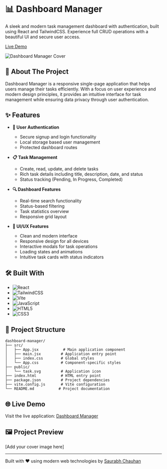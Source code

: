 # 📊 Dashboard Manager

A sleek and modern task management dashboard with authentication, built using React and TailwindCSS. Experience full CRUD operations with a beautiful UI and secure user access.

[Live Demo](your-deploy-link-here)

![Dashboard Manager Cover](your-cover-image-link-here)

## 🚀 About The Project

Dashboard Manager is a responsive single-page application that helps users manage their tasks efficiently. With a focus on user experience and modern design principles, it provides an intuitive interface for task management while ensuring data privacy through user authentication.

## ✨ Features

- **🔐 User Authentication**
  - Secure signup and login functionality
  - Local storage based user management
  - Protected dashboard routes

- **📋 Task Management**
  - Create, read, update, and delete tasks
  - Rich task details including title, description, date, and status
  - Status tracking (Pending, In Progress, Completed)

- **🔍 Dashboard Features**
  - Real-time search functionality
  - Status-based filtering
  - Task statistics overview
  - Responsive grid layout

- **💫 UI/UX Features**
  - Clean and modern interface
  - Responsive design for all devices
  - Interactive modals for task operations
  - Loading states and animations
  - Intuitive task cards with status indicators

## 🛠️ Built With

- ![React](https://img.shields.io/badge/React-20232A?style=for-the-badge&logo=react&logoColor=61DAFB)
- ![TailwindCSS](https://img.shields.io/badge/Tailwind_CSS-38B2AC?style=for-the-badge&logo=tailwind-css&logoColor=white)
- ![Vite](https://img.shields.io/badge/Vite-646CFF?style=for-the-badge&logo=vite&logoColor=white)
- ![JavaScript](https://img.shields.io/badge/JavaScript-F7DF1E?style=for-the-badge&logo=javascript&logoColor=black)
- ![HTML5](https://img.shields.io/badge/HTML5-E34F26?style=for-the-badge&logo=html5&logoColor=white)
- ![CSS3](https://img.shields.io/badge/CSS3-1572B6?style=for-the-badge&logo=css3&logoColor=white)

## 📁 Project Structure

```
dashboard-manager/
├── src/
│   ├── App.jsx           # Main application component
│   ├── main.jsx         # Application entry point
│   ├── index.css        # Global styles
│   └── App.css          # Component-specific styles
├── public/
│   └── task.svg         # Application icon
├── index.html           # HTML entry point
├── package.json         # Project dependencies
├── vite.config.js       # Vite configuration
└── README.md           # Project documentation
```

## 🌐 Live Demo

Visit the live application: [Dashboard Manager](your-deploy-link-here)

## 🖼️ Project Preview

[Add your cover image here]

---

Built with ❤️ using modern web technologies by [Saurabh Chauhan](https://saurabh-s-w-e.vercel.app/)